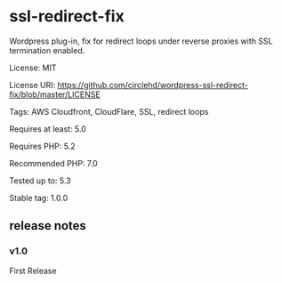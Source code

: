 # ssl-redirect-fix
Wordpress plug-in, fix for redirect loops under reverse proxies with SSL termination enabled.

License: MIT

License URI: https://github.com/circlehd/wordpress-ssl-redirect-fix/blob/master/LICENSE

Tags: AWS Cloudfront, CloudFlare, SSL, redirect loops

Requires at least: 5.0

Requires PHP: 5.2

Recommended PHP: 7.0

Tested up to: 5.3

Stable tag: 1.0.0

## release notes
### v1.0
First Release
